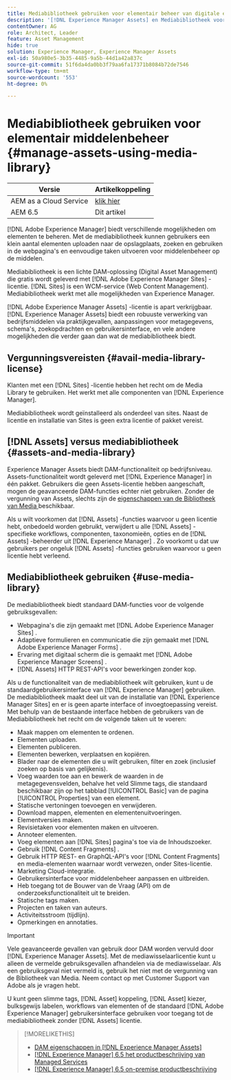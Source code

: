 ```yaml
---
title: Mediabibliotheek gebruiken voor elementair beheer van digitale elementen
description: '[!DNL Experience Manager Assets] en Mediabibliotheek voor middelenbeheer.'
contentOwner: AG
role: Architect, Leader
feature: Asset Management
hide: true
solution: Experience Manager, Experience Manager Assets
exl-id: 50a980e5-3b35-4485-9a5b-44d1a42a837c
source-git-commit: 51f6da4da0bb3f79aa6fa17371b8084b72de7546
workflow-type: tm+mt
source-wordcount: '553'
ht-degree: 0%

---
```


# Mediabibliotheek gebruiken voor elementair middelenbeheer {#manage-assets-using-media-library}

| Versie | Artikelkoppeling |
| -------- | ---------------------------- |
| AEM as a Cloud Service | [ klik hier ](https://experienceleague.adobe.com/docs/experience-manager-cloud-service/content/assets/admin/medialibrary.html?lang=nl-NL) |
| AEM 6.5 | Dit artikel |

[!DNL Adobe Experience Manager] biedt verschillende mogelijkheden om elementen te beheren. Met de mediabibliotheek kunnen gebruikers een klein aantal elementen uploaden naar de opslagplaats, zoeken en gebruiken in de webpagina&#39;s en eenvoudige taken uitvoeren voor middelenbeheer op de middelen.

Mediabibliotheek is een lichte DAM-oplossing (Digital Asset Management) die gratis wordt geleverd met [!DNL Adobe Experience Manager Sites] -licentie. [!DNL Sites] is een WCM-service (Web Content Management). Mediabibliotheek werkt met alle mogelijkheden van Experience Manager.

[!DNL Adobe Experience Manager Assets] -licentie is apart verkrijgbaar. [!DNL Experience Manager Assets] biedt een robuuste verwerking van bedrijfsmiddelen via praktijkgevallen, aanpassingen voor metagegevens, schema&#39;s, zoekopdrachten en gebruikersinterface, en vele andere mogelijkheden die verder gaan dan wat de mediabibliotheek biedt.

## Vergunningsvereisten {#avail-media-library-license}

Klanten met een [!DNL Sites] -licentie hebben het recht om de Media Library te gebruiken. Het werkt met alle componenten van [!DNL Experience Manager].

Mediabibliotheek wordt geïnstalleerd als onderdeel van sites. Naast de licentie en installatie van Sites is geen extra licentie of pakket vereist.

## [!DNL Assets] versus mediabibliotheek {#assets-and-media-library}

Experience Manager Assets biedt DAM-functionaliteit op bedrijfsniveau. Assets-functionaliteit wordt geleverd met [!DNL Experience Manager] in één pakket. Gebruikers die geen Assets-licentie hebben aangeschaft, mogen de geavanceerde DAM-functies echter niet gebruiken. Zonder de vergunning van Assets, slechts zijn de [ eigenschappen van de Bibliotheek van Media ](#use-media-library) beschikbaar.

Als u wilt voorkomen dat [!DNL Assets] -functies waarvoor u geen licentie hebt, onbedoeld worden gebruikt, verwijdert u alle [!DNL Assets] -specifieke workflows, componenten, taxonomieën, opties en de [!DNL Assets] -beheerder uit [!DNL Experience Manager] . Zo voorkomt u dat uw gebruikers per ongeluk [!DNL Assets] -functies gebruiken waarvoor u geen licentie hebt verleend.

## Mediabibliotheek gebruiken {#use-media-library}

De mediabibliotheek biedt standaard DAM-functies voor de volgende gebruiksgevallen:

* Webpagina&#39;s die zijn gemaakt met [!DNL Adobe Experience Manager Sites] .
* Adaptieve formulieren en communicatie die zijn gemaakt met [!DNL Adobe Experience Manager Forms] .
* Ervaring met digitaal scherm die is gemaakt met [!DNL Adobe Experience Manager Screens] .
* [!DNL Assets] HTTP REST-API&#39;s voor bewerkingen zonder kop.

<!--
 TBD: Remove this after confirmation. May need to merge this list with the list provided by PMs.
* Static renditions

-->

Als u de functionaliteit van de mediabibliotheek wilt gebruiken, kunt u de standaardgebruikersinterface van [!DNL Experience Manager] gebruiken. De mediabibliotheek maakt deel uit van de installatie van [!DNL Experience Manager Sites] en er is geen aparte interface of invoegtoepassing vereist. Met behulp van de bestaande interface hebben de gebruikers van de Mediabibliotheek het recht om de volgende taken uit te voeren:

* Maak mappen om elementen te ordenen.
* Elementen uploaden.
* Elementen publiceren.
* Elementen bewerken, verplaatsen en kopiëren.
* Blader naar de elementen die u wilt gebruiken, filter en zoek (inclusief zoeken op basis van gelijkenis).
* Voeg waarden toe aan en bewerk de waarden in de metagegevensvelden, behalve het veld Slimme tags, die standaard beschikbaar zijn op het tabblad [!UICONTROL Basic] van de pagina [!UICONTROL Properties] van een element.
* Statische vertoningen toevoegen en verwijderen.
* Download mappen, elementen en elementenuitvoeringen.
* Elementversies maken.
* Revisietaken voor elementen maken en uitvoeren.
* Annoteer elementen.
* Voeg elementen aan [!DNL Sites] pagina&#39;s toe via de Inhoudszoeker.
* Gebruik [!DNL Content Fragments] .
* Gebruik HTTP REST- en GraphQL-API&#39;s voor [!DNL Content Fragments] en media-elementen waarnaar wordt verwezen, onder Sites-licentie.
* Marketing Cloud-integratie.
* Gebruikersinterface voor middelenbeheer aanpassen en uitbreiden.
* Heb toegang tot de Bouwer van de Vraag (API) om de onderzoeksfunctionaliteit uit te breiden.
* Statische tags maken.
* Projecten en taken van auteurs.
* Activiteitsstroom (tijdlijn).
* Opmerkingen en annotaties.

<!-- TBD: Define exactly which basic Assets workflow are available for use with Media Library?

As per PM, we must avoid stating such a list, as we do not have a list that makes sense in Cloud Service.
-->

>[!IMPORTANT]
>
>Vele geavanceerde gevallen van gebruik door DAM worden vervuld door [!DNL Experience Manager Assets]. Met de mediawisselaarlicentie kunt u alleen de vermelde gebruiksgevallen afhandelen via de mediawisselaar. Als een gebruiksgeval niet vermeld is, gebruik het niet met de vergunning van de Bibliotheek van Media. Neem contact op met Customer Support van Adobe als je vragen hebt.

U kunt geen slimme tags, [!DNL Asset] koppeling, [!DNL Asset] kiezer, bulksgewijs labelen, workflows van elementen of de standaard [!DNL Adobe Experience Manager] gebruikersinterface gebruiken voor toegang tot de mediabibliotheek zonder [!DNL Assets] licentie.

<!-- TBD: Add a CTA - how to contact Adobe for queries. -->

>[!MORELIKETHIS]
>
>* [ DAM eigenschappen in  [!DNL Experience Manager Assets] ](https://experienceleague.adobe.com/nl/docs/experience-manager-65-lts/content/assets/assets)
>* [[!DNL Experience Manager]  6.5 het productbeschrijving van Managed Services ](https://helpx.adobe.com/nl/legal/product-descriptions/adobe-experience-manager-managed-services.html)
>* [[!DNL Experience Manager]  6.5 on-premise productbeschrijving ](https://helpx.adobe.com/nl/legal/product-descriptions/adobe-experience-manager-on-premise.html)

